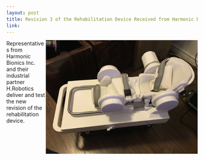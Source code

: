 ```yaml
---
layout: post
title: Revision 3 of the Rehabilitation Device Received from Harmonic Bionics Inc. and H.Robotics
link:
---
```

<img src="/photos/device_R3.jpg" width="400" style="float: right" >
Representatives from Harmonic Bionics Inc. and their industrial partner H.Robotics deliver and test the new revision of the rehabilitation device.
